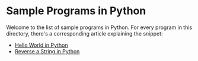# Sample Programs in Python

Welcome to the list of sample programs in Python. For every program in this
directory, there's a corresponding article explaining the snippet:

- [Hello World in Python](https://therenegadecoder.com/code/python/hello-world-in-python/)
- [Reverse a String in Python](https://therenegadecoder.com/code/python/reverse-a-string-in-python/)
